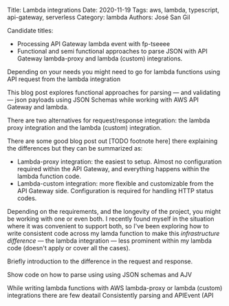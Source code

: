 Title: Lambda integrations
Date: 2020-11-19
Tags: aws, lambda, typescript, api-gateway, serverless
Category: lambda
Authors: José San Gil

Candidate titles:

 - Processing API Gateway lambda event with fp-tseeee
 - Functional and semi functional approaches to parse JSON with API Gateway lambda-proxy and lambda (custom) integrations.


Depending on your needs you might need to go for lambda functions using API request from the lambda integration


This blog post explores functional approaches for parsing — and validating — json payloads using JSON Schemas while working with AWS API Gateway and lambda.

There are two alternatives for request/response integration: the lambda proxy integration and the lambda (custom) integration. 

There are some good blog post out [TODO footnote here] there explaining the differences but they can be summarized as:

- Lambda-proxy integration: the easiest to setup. Almost no configuration required within the API Gateway, and everything happens within the lambda function code.
- Lambda-custom integration: more flexible and customizable from the API Gateway side. Configuration is required for handling HTTP status codes.

Depending on the requirements, and the longevity of the project, you might be working with one or even both. I recently found myself in the situation where it was convenient to support both, so I've been exploring how to write consistent code across my lamda function to make this _infrastructure difference_ — the lambda integration —  less prominent within my lambda code (doesn't apply or cover all the cases).




Briefly introduction to the difference in the request and response.

Show code on how to parse using using JSON schemas and AJV



While writing lambda functions with AWS lambda-proxy or lambda (custom) integrations there are few deatail
Consistently parsing and APIEvent (API







